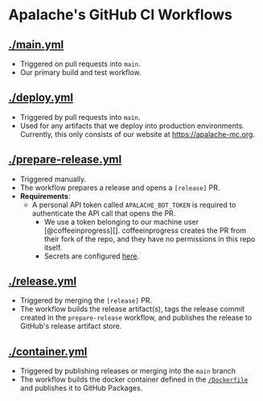 # Apalache's GitHub CI Workflows

## [./main.yml](./main.yml)

- Triggered on pull requests into `main`.
- Our primary build and test workflow.

## [./deploy.yml](./deploy.yml)

- Triggered by pull requests into `main`.
- Used for any artifacts that we deploy into production environments. Currently,
  this only consists of our website at https://apalache-mc.org.

## [./prepare-release.yml](./prepare-release.yml)

- Triggered manually.
- The workflow prepares a release and opens a `[release]` PR.
- **Requirements**:
  - A personal API token called `APALACHE_BOT_TOKEN` is required to authenticate the API
    call that opens the PR.
    - We use a token belonging to our machine user [@coffeeinprogress][]. coffeeinprogress
      creates the PR from their fork of the repo, and they have no permissions in
      this repo itself.
    - Secrets are configured [here][secret-config].

[@@coffeeinprogress]: https://github.com/coffeeinprogress
[secret-config]: https://github.com/apalache-mc/apalache/settings/secrets/actions

## [./release.yml](./release.yml)

- Triggered by merging the `[release]` PR.
- The workflow builds the release artifact(s), tags the release commit created
  in the `prepare-release` workflow, and publishes the release to GitHub's
  release artifact store.

## [./container.yml](./container.yml)

- Triggered by publishing releases or merging into the `main` branch
- The workflow builds the docker container defined in the
  [`/Dockerfile`](../../Dockerfile) and publishes it to GitHub Packages.
